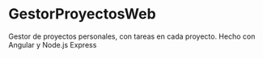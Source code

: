 ﻿# GestorProyectosWeb
Gestor de proyectos personales, con tareas en cada proyecto. Hecho con Angular y Node.js Express
